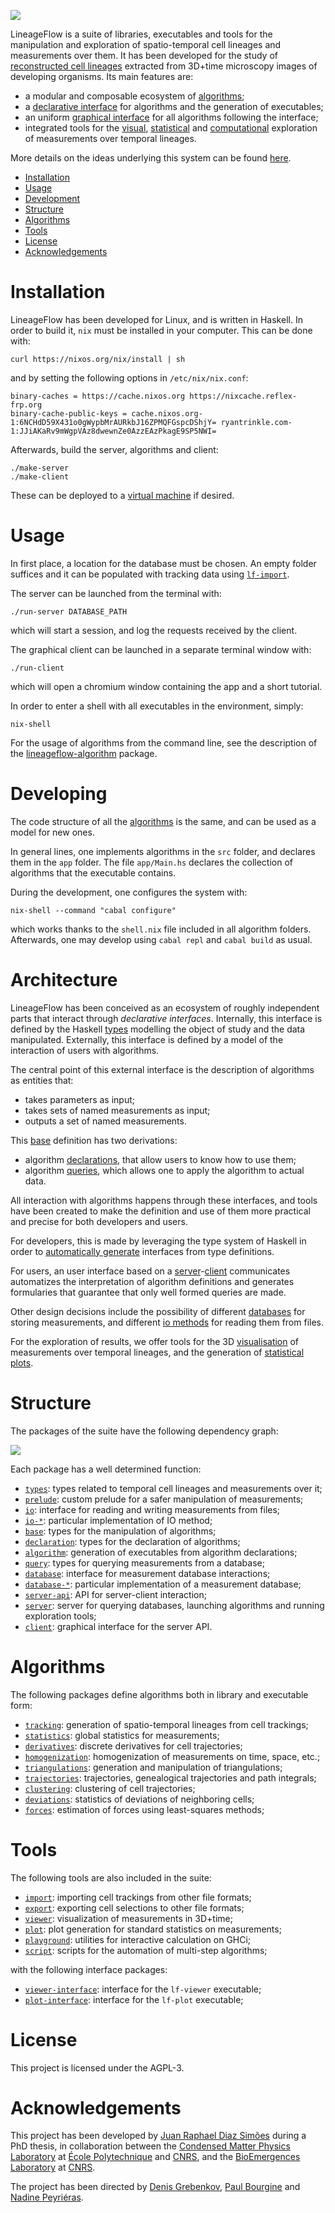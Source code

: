 ![](documentation/logo.png)

LineageFlow is a suite of libraries, executables and tools for the manipulation and exploration of spatio-temporal cell lineages and measurements over them.
It has been developed for the study of [reconstructed cell lineages](https://www.nature.com/articles/ncomms9674) extracted from 3D+time microscopy images of developing organisms.
Its main features are:

- a modular and composable ecosystem of [algorithms](algorithms);
- a [declarative interface](infrastructure/lineageflow-algorithm) for algorithms and the generation of executables;
- an uniform [graphical interface](tools/lineageflow-client) for all algorithms following the interface;
- integrated tools for the [visual](tools/lineageflow-viewer), [statistical](tools/lineageflow-plot) and [computational](tools/lineageflow-playground) exploration of measurements over temporal lineages.

More details on the ideas underlying this system can be found [here](https://pastel.archives-ouvertes.fr/tel-01689773).

- [Installation](#installation)
- [Usage](#usage)
- [Development](#development)
- [Structure](#structure)
- [Algorithms](#algorithms)
- [Tools](#tools)
- [License](#license)
- [Acknowledgements](#acknowledgements)

# Installation

LineageFlow has been developed for Linux, and is written in Haskell.
In order to build it, `nix` must be installed in your computer.
This can be done with:

```
curl https://nixos.org/nix/install | sh
```

and by setting the following options in `/etc/nix/nix.conf`:

```
binary-caches = https://cache.nixos.org https://nixcache.reflex-frp.org
binary-cache-public-keys = cache.nixos.org-1:6NCHdD59X431o0gWypbMrAURkbJ16ZPMQFGspcDShjY= ryantrinkle.com-1:JJiAKaRv9mWgpVAz8dwewnZe0AzzEAzPkagE9SP5NWI=
```

Afterwards, build the server, algorithms and client:

```
./make-server
./make-client
```

These can be deployed to a [virtual machine](virtual-machine) if desired.

# Usage

In first place, a location for the database must be chosen.
An empty folder suffices and it can be populated with tracking data using [`lf-import`](tools/lineageflow-import).

The server can be launched from the terminal with:

```
./run-server DATABASE_PATH
```

which will start a session, and log the requests received by the client.

The graphical client can be launched in a separate terminal window with:

```
./run-client
```

which will open a chromium window containing the app and a short tutorial.

In order to enter a shell with all executables in the environment, simply:

```
nix-shell
```

For the usage of algorithms from the command line, see the description of the [lineageflow-algorithm](infrastructure/lineageflow-algorithm) package.

# Developing

The code structure of all the [algorithms](algorithms) is the same, and can be used as a model for new ones.

In general lines, one implements algorithms in the `src` folder, and declares them in the `app` folder.
The file `app/Main.hs` declares the collection of algorithms that the executable contains.

During the development, one configures the system with:

```
nix-shell --command "cabal configure"
```

which works thanks to the `shell.nix` file included in all algorithm folders.
Afterwards, one may develop using `cabal repl` and `cabal build` as usual.

# Architecture

LineageFlow has been conceived as an ecosystem of roughly independent parts that interact through *declarative interfaces*.
Internally, this interface is defined by the Haskell [types](infrastructure/lineageflow-types) modelling the object of study and the data manipulated.
Externally, this interface is defined by a model of the interaction of users with algorithms.

The central point of this external interface is the description of algorithms as entities that:

- takes parameters as input;
- takes sets of named measurements as input;
- outputs a set of named measurements.

This [base](infrastructure/lineageflow-base) definition has two derivations:

- algorithm [declarations](infrastructure/lineageflow-declaration), that allow users to know how to use them;
- algorithm [queries](infrastructure/lineageflow-query), which allows one to apply the algorithm to actual data.

All interaction with algorithms happens through these interfaces, and tools have been created to make the definition and use of them more practical and precise for both developers and users.

For developers, this is made by leveraging the type system of Haskell in order to [automatically generate](infrasctructure/lineageflow-algorithm) interfaces from type definitions.

For users, an user interface based on a [server](tools/lineageflow-server)-[client](tools/lineageflow-client) communicates automatizes the interpretation of algorithm definitions and generates formularies that guarantee that only well formed queries are made.

Other design decisions include the possibility of different [databases](infrastructure/lineageflow-database) for storing measurements, and different [io methods](infrastructure/lineageflow-io) for reading them from files.

For the exploration of results, we offer tools for the 3D [visualisation](tools/lineageflow-viewer) of measurements over temporal lineages, and the generation of [statistical plots](tools/lineageflow-plot).

# Structure

The packages of the suite have the following dependency graph:

![](documentation/dependencies.png)

Each package has a well determined function:

- [`types`](infrastructure/lineageflow-types): types related to temporal cell lineages and measurements over it;
- [`prelude`](infrastructure/lineageflow-prelude): custom prelude for a safer manipulation of measurements;
- [`io`](infrastructure/lineageflow-io): interface for reading and writing measurements from files;
- [`io-*`](infrastructure/lineageflow-database-cbor): particular implementation of IO method;
- [`base`](infrastructure/lineageflow-base): types for the manipulation of algorithms;
- [`declaration`](infrastructure/lineageflow-declaration): types for the declaration of algorithms;
- [`algorithm`](infrastructure/lineageflow-algorithm): generation of executables from algorithm declarations;
- [`query`](infrastructure/lineageflow-query): types for querying measurements from a database;
- [`database`](infrastructure/lineageflow-database): interface for measurement database interactions;
- [`database-*`](infrastructure/lineageflow-database-sqlite): particular implementation of a measurement database;
- [`server-api`](tools/lineageflow-server-api): API for server-client interaction;
- [`server`](tools/lineageflow-server): server for querying databases, launching algorithms and running exploration tools;
- [`client`](tools/lineageflow-client): graphical interface for the server API.

# Algorithms

The following packages define algorithms both in library and executable form:

- [`tracking`](algorithms/lineageflow-tracking): generation of spatio-temporal lineages from cell trackings;
- [`statistics`](algorithms/lineageflow-statistics): global statistics for measurements;
- [`derivatives`](algorithms/lineageflow-derivatives): discrete derivatives for cell trajectories;
- [`homogenization`](algorithms/lineageflow-homogenization): homogenization of measurements on time, space, etc.;
- [`triangulations`](algorithms/lineageflow-triangulations): generation and manipulation of triangulations;
- [`trajectories`](algorithms/lineageflow-trajectories): trajectories, genealogical trajectories and path integrals;
- [`clustering`](algorithms/lineageflow-clustering): clustering of cell trajectories;
- [`deviations`](algorithms/lineageflow-deviations): statistics of deviations of neighboring cells;
- [`forces`](algorithms/lineageflow-forces): estimation of forces using least-squares methods;

# Tools

The following tools are also included in the suite:

- [`import`](tools/lineageflow-import): importing cell trackings from other file formats;
- [`export`](tools/lineageflow-export): exporting cell selections to other file formats;
- [`viewer`](tools/lineageflow-viewer): visualization of measurements in 3D+time;
- [`plot`](tools/lineageflow-plot): plot generation for standard statistics on measurements;
- [`playground`](tools/lineageflow-playground): utilities for interactive calculation on GHCi;
- [`script`](tools/lineageflow-script): scripts for the automation of multi-step algorithms;

with the following interface packages:

- [`viewer-interface`](tools/lineageflow-viewer-interface): interface for the `lf-viewer` executable;
- [`plot-interface`](tools/lineageflow-plot-interface): interface for the `lf-plot` executable;

# License

This project is licensed under the AGPL-3.

# Acknowledgements

This project has been developed by [Juan Raphael Diaz Simões](http://www.guaraqe.gq) during a PhD thesis, in collaboration between the [Condensed Matter Physics Laboratory](https://pmc.polytechnique.fr/) at [École Polytechnique](http://www.polytechnique.edu/) and [CNRS](http://www.dr4.cnrs.fr/), and the [BioEmergences Laboratory](http://bioemergences.eu/bioemergences/index.php) at [CNRS](http://www.dr4.cnrs.fr/).

The project has been directed by [Denis Grebenkov](https://pmc.polytechnique.fr/pagesperso/dg/), [Paul Bourgine](https://fr.linkedin.com/in/paul-bourgine-84a4383) and [Nadine Peyriéras](http://bioemergences.eu/bioemergences/people.php).
